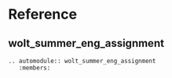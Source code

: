 # Reference

## wolt_summer_eng_assignment

```{eval-rst}
.. automodule:: wolt_summer_eng_assignment
   :members:
```
